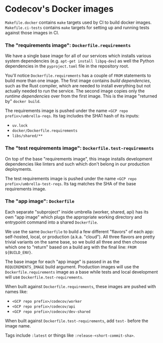 # Codecov's Docker images

`Makefile.docker` contains `make` targets used by CI to build docker images.
`Makefile.ci-tests` contains `make` targets for setting up and running tests
against those images in CI.

### The "requirements image": `Dockerfile.requirements`

We have a single base image for all of our services which installs various
system dependencies (e.g. `apt-get install libpq-dev`) as well the Python
dependencies in the `pyproject.toml` file in the repository root.

You'll notice `Dockerfile.requirements` has a couple of `FROM` statements to
build more than one image. The first image contains _build dependencies_, such
as the Rust compiler, which are needed to install everything but not actually
needed to run the service. The second image copies only the _runtime dependencies_
over from the first image. This is the image "returned by" `docker build`.

The requirements image is pushed under the name `<GCP repo prefix>/umbrella-reqs`.
Its tag includes the SHA1 hash of its inputs:
- `uv.lock`
- `docker/Dockerfile.requirements`
- `libs/shared/**`

### The "test requirements image": `Dockerfile.test-requirements`

On top of the base "requirements image", this image installs development
dependencies like linters and such which don't belong in our production
deployments.

The test requirements image is pushed under the name
`<GCP repo prefix>/umbrella-test-reqs`. Its tag matches the SHA of the base
requirements image.

### The "app image": `Dockerfile`

Each separate "subproject" inside umbrella (worker, shared, api) has its own
"app image" which plugs the appropriate working directory and entrypoint command
into a shared `Dockerfile`.

We use the same `Dockerfile` to build a few different "flavors" of each app:
self-hosted, local, or production (a.k.a. "cloud"). All three flavors are pretty
trivial variants on the same base, so we build all three and then choose which
one to "return" based on a build arg with the final line: `FROM ${BUILD_ENV}`.

The base image for each "app image" is passed in as the `REQUIREMENTS_IMAGE`
build argument. Production images will use the `Dockerfile.requirements` image
as a base while tests and local development will use `Dockerfile.test-requirements`.

When built against `Dockerfile.requirements`, these images are pushed with names like:
- `<GCP repo prefix>/codecov/worker`
- `<GCP repo prefix>/codecov/api`
- `<GCP repo prefix>/codecov/dev-shared`

When built against `Dockerfile.test-requirements`, add `test-` before the image name.

Tags include `:latest` or things like `:release-<short-commit-sha>`.

